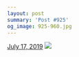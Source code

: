 ```yaml
---
layout: post
summary: 'Post #925'
og_image: 925-960.jpg
---
```


<p>
  <time>
    <a href="/925">July 17, 2019</a>
  </time>
  <a href="/925">
    <img src="{{ site.assets_url }}/925-480.jpg" srcset="{{ site.assets_url }}/925-240.jpg 240w, {{ site.assets_url }}/925-480.jpg 480w, {{ site.assets_url }}/925-720.jpg 720w, {{ site.assets_url }}/925-960.jpg 960w" sizes="(min-width: 700px) 50vw, calc(100vw - 2rem)" />
  </a>
</p>

